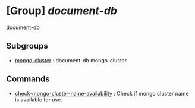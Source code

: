 # [Group] _document-db_

document-db

## Subgroups

- [mongo-cluster](/Commands/document-db/mongo-cluster/readme.md)
: document-db mongo-cluster

## Commands

- [check-mongo-cluster-name-availability](/Commands/document-db/_check-mongo-cluster-name-availability.md)
: Check if mongo cluster name is available for use.
